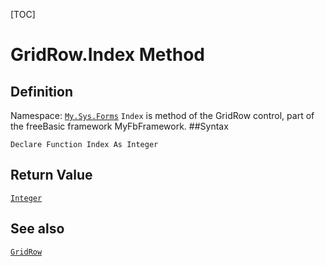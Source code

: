 [TOC]
# GridRow.Index Method

## Definition
Namespace: [`My.Sys.Forms`](My.Sys.Forms.md)
`Index` is method of the GridRow control, part of the freeBasic framework MyFbFramework.
##Syntax
```freeBasic
Declare Function Index As Integer
```


## Return Value
[`Integer`]("https://www.freebasic.net/wiki/KeyPgInteger")
## See also
[`GridRow`](GridRow.md)
